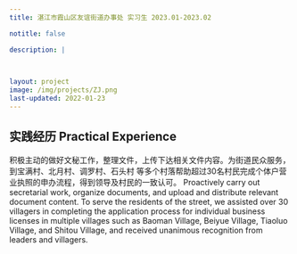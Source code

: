 ```yaml
---
title: 湛江市霞山区友谊街道办事处 实习生 2023.01-2023.02

notitle: false

description: |
  


layout: project
image: /img/projects/ZJ.png
last-updated: 2022-01-23
---
```


## 实践经历 Practical Experience

积极主动的做好文秘工作，整理文件，上传下达相关文件内容。为街道民众服务，到宝满村、北月村、调罗村、石头村 等多个村落帮助超过30名村民完成个体户营业执照的申办流程，得到领导及村民的一致认可。
Proactively carry out secretarial work, organize documents, and upload and distribute relevant document content. To serve the residents of the street, we assisted over 30 villagers in completing the application process for individual business licenses in multiple villages such as Baoman Village, Beiyue Village, Tiaoluo Village, and Shitou Village, and received unanimous recognition from leaders and villagers.

